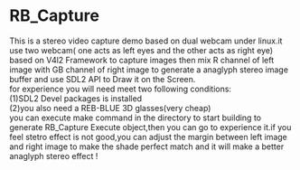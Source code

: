 # RB_Capture
This is a stereo video capture demo based on dual webcam under linux.it use two webcam( one acts as left eyes and the other acts as right eye) based on V4l2 Framework to capture images then mix R channel of left image with GB channel of right image to generate a  anaglyph stereo  image buffer and use SDL2 API to Draw it on the Screen.<br /> 
for experience you will need meet two following conditions:<br />
  	  (1)SDL2 Devel packages is installed <br />
	  (2)you also need a REB-BLUE 3D glasses(very cheap) <br /> 
you can execute make command in the directory to start building to generate RB_Capture Execute object,then you can go to experience it.if you feel stetro effect is not good,you can adjust the margin between left image and right image to make the shade  perfect match and it will make a better anaglyph stereo effect !
    
